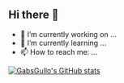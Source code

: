 ## Hi there 👋

- 🔭 I’m currently working on ...
- 🌱 I’m currently learning ...
- 📫 How to reach me: ...

[![GabsGullo's GitHub stats](https://github-readme-stats.vercel.app/api?username=GabsGullo&show_icons=true&theme=highcontrast)](https://github.com/anuraghazra/github-readme-stats)
<!--
**GabsGullo/GabsGullo** is a ✨ _special_ ✨ repository because its `README.md` (this file) appears on your GitHub profile.

Here are some ideas to get you started:

- 🔭 I’m currently working on ...
- 🌱 I’m currently learning ...
- 👯 I’m looking to collaborate on ...
- 🤔 I’m looking for help with ...
- 💬 Ask me about ...
- 📫 How to reach me: ...
- 😄 Pronouns: ...
- ⚡ Fun fact: ...
-->
